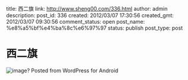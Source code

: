 title: 西二旗
link: http://www.sheng00.com/336.html
author: admin
description: 
post_id: 336
created: 2012/03/07 17:30:56
created_gmt: 2012/03/07 09:30:56
comment_status: open
post_name: %e8%a5%bf%e4%ba%8c%e6%97%97
status: publish
post_type: post

# 西二旗

![image](/wp-content/uploads/2012/03/wpid-1331112613726.jpg)? Posted from WordPress for Android
